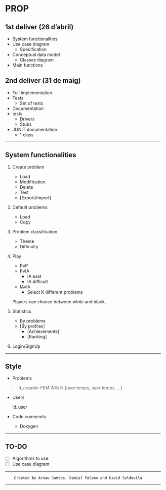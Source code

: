 # PROP
 
## 1st deliver (26 d’abril)

- System functionalities
- Use case diagram
    - Specification
- Conceptual data model
    - Classes diagram
- Main functions

## 2nd deliver (31 de maig)

- Full implementation
- Tests
    - Set of tests
- Documentation
- tests
    - Drivers
    - Stubs
- JUNIT documentation
    - 1 class

---

## System functionalities

1. Create problem
    - Load
    - Modification
    - Delete
    - Test
    - [Export/Import]
2. Default problems
    - Load
    - Copy
3. Problem classification
    - Theme
    - Difficulty
4. Play
    - PvP
    - PvIA
        - IA east
        - IA difficult
    - IAvIA
        - Select K different problems

    Players can choose between white and black.
    
5. Statistics 
    - By problems
    - [By profiles]
        - [Achievements]
        - [Ranking]

6. Login/SignUp
    
---

## Style

- Problems

> id_creador FEM W/b N [user:temps, user:temps, ...]

- Users

    id_user 

- Code comments
    - Doxygen
---

## TO-DO

- [ ] Algorithms to use
- [ ] Use case diagram

---
        Created by Arnau Santos, Daniel Palomo and David Soldevila
---